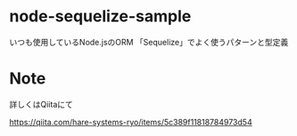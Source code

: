 # node-sequelize-sample
いつも使用しているNode.jsのORM 「Sequelize」でよく使うパターンと型定義

# Note
詳しくはQiitaにて

https://qiita.com/hare-systems-ryo/items/5c389f11818784973d54

